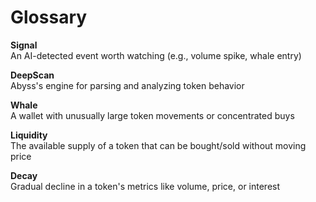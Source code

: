 # Glossary

**Signal**  
An AI-detected event worth watching (e.g., volume spike, whale entry)

**DeepScan**  
Abyss's engine for parsing and analyzing token behavior

**Whale**  
A wallet with unusually large token movements or concentrated buys

**Liquidity**  
The available supply of a token that can be bought/sold without moving price

**Decay**  
Gradual decline in a token's metrics like volume, price, or interest
